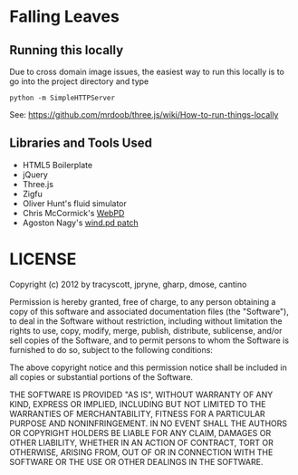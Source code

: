 # Falling Leaves

## Running this locally

Due to cross domain image issues, the easiest way to run this locally is to go into the project directory and type

    python -m SimpleHTTPServer

See: https://github.com/mrdoob/three.js/wiki/How-to-run-things-locally

## Libraries and Tools Used

* HTML5 Boilerplate
* jQuery
* Three.js
* Zigfu
* Oliver Hunt's fluid simulator
* Chris McCormick's [WebPD](https://github.com/chr15m/WebPd)
* Agoston Nagy's [wind.pd patch](http://www.binaura.net/stc/fp/?x=entry:entry120124-173444)

# LICENSE

Copyright (c) 2012 by tracyscott, jpryne, gharp, dmose, cantino

Permission is hereby granted, free of charge, to any person obtaining a copy of this software and associated documentation files (the "Software"), to deal in the Software without restriction, including without limitation the rights to use, copy, modify, merge, publish, distribute, sublicense, and/or sell copies of the Software, and to permit persons to whom the Software is furnished to do so, subject to the following conditions:

The above copyright notice and this permission notice shall be included in all copies or substantial portions of the Software.

THE SOFTWARE IS PROVIDED "AS IS", WITHOUT WARRANTY OF ANY KIND, EXPRESS OR IMPLIED, INCLUDING BUT NOT LIMITED TO THE WARRANTIES OF MERCHANTABILITY, FITNESS FOR A PARTICULAR PURPOSE AND NONINFRINGEMENT. IN NO EVENT SHALL THE AUTHORS OR COPYRIGHT HOLDERS BE LIABLE FOR ANY CLAIM, DAMAGES OR OTHER LIABILITY, WHETHER IN AN ACTION OF CONTRACT, TORT OR OTHERWISE, ARISING FROM, OUT OF OR IN CONNECTION WITH THE SOFTWARE OR THE USE OR OTHER DEALINGS IN THE SOFTWARE.
